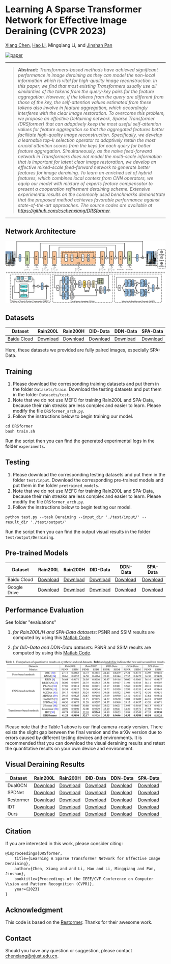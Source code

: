 # Learning A Sparse Transformer Network for Effective Image Deraining (CVPR 2023)

[Xiang Chen](https://cschenxiang.github.io/), [Hao Li](https://house-leo.github.io/), Mingqiang Li, and [Jinshan Pan](https://jspan.github.io/)

[![paper](https://img.shields.io/badge/arXiv-Paper-<COLOR>.svg)](https://arxiv.org/abs/2303.11950)

<hr />

> **Abstract:** *Transformers-based methods have achieved significant performance in image deraining as they can model the non-local information which is vital for high-quality image reconstruction. In this paper, we find that most existing Transformers usually use all similarities of the tokens from the query-key pairs for the feature aggregation. However, if the tokens from the query are different from those of the key, the self-attention values estimated from these tokens also involve in feature aggregation, which accordingly interferes with the clear image restoration. To overcome this problem, we propose an effective DeRaining network, Sparse Transformer (DRSformer) that can adaptively keep the most useful self-attention values for feature aggregation so that the aggregated features better facilitate high-quality image reconstruction. Specifically, we develop a learnable top-k selection operator to adaptively retain the most crucial attention scores from the keys for each query for better feature aggregation. Simultaneously, as the naive feed-forward network in Transformers does not model the multi-scale information that is important for latent clear image restoration, we develop an effective mixed-scale feed-forward network to generate better features for image deraining. To learn an enriched set of hybrid features, which combines local context from CNN operators, we equip our model with mixture of experts feature compensator to present a cooperation refinement deraining scheme. Extensive experimental results on the commonly used benchmarks demonstrate that the proposed method achieves favorable performance against state-of-the-art approaches. The source codes are available at https://github.com/cschenxiang/DRSformer.*
<hr />

## Network Architecture

<img src = "figs/network.png">

## Datasets
<table>
<thead>
  <tr>
    <th>Dataset</th>
    <th>Rain200L</th>
    <th>Rain200H</th>
    <th>DID-Data</th>
    <th>DDN-Data</th>
    <th>SPA-Data</th>
  </tr>
</thead>
<tbody>
  <tr>
    <td>Baidu Cloud</td>
    <td> <a href="https://pan.baidu.com/s/1rTb4qU3fCEA4MRpQss__DA?pwd=s2yx">Download</a> </td>
    <td> <a href="https://pan.baidu.com/s/1KK8R2bPKgcOX8gMXSuKtCQ?pwd=z9br">Download</a> </td>
    <td> <a href="https://pan.baidu.com/s/1aPFJExxxTBOzJjngMAOQDA?pwd=5luo">Download</a> </td>
    <td> <a href="https://pan.baidu.com/s/1g_m7RfSUJUtknlWugO1nrw?pwd=ldzo">Download</a> </td>
    <td> <a href="https://pan.baidu.com/s/1YfxC5OvgYcQCffEttFz8Kg?pwd=yjow">Download</a> </td>
  </tr>
</tbody>
</table>
Here, these datasets we provided are fully paired images, especially SPA-Data. 

## Training
1. Please download the corresponding training datasets and put them in the folder `Datasets/train`. Download the testing datasets and put them in the folder `Datasets/test`. 
2. Note that we do not use MEFC for training Rain200L and SPA-Data, because their rain streaks are less complex and easier to learn. Please modify the file `DRSformer_arch.py`.
3. Follow the instructions below to begin training our model.
```
cd DRSformer
bash train.sh
```
Run the script then you can find the generated experimental logs in the folder `experiments`.

## Testing
1. Please download the corresponding testing datasets and put them in the folder `test/input`. Download the corresponding pre-trained models and put them in the folder `pretrained_models`.
2. Note that we do not use MEFC for training Rain200L and SPA-Data, because their rain streaks are less complex and easier to learn. Please modify the file `DRSformer_arch.py`.
3. Follow the instructions below to begin testing our model.
```
python test.py --task Deraining --input_dir './test/input/' --result_dir './test/output/'
```
Run the script then you can find the output visual results in the folder `test/output/Deraining`.

## Pre-trained Models
<table>
<thead>
  <tr>
    <th>Dataset</th>
    <th>Rain200L</th>
    <th>Rain200H</th>
    <th>DID-Data</th>
    <th>DDN-Data</th>
    <th>SPA-Data</th>
  </tr>
</thead>
<tbody>
  <tr>
    <td>Baidu Cloud</td>
    <td> <a href="https://pan.baidu.com/s/1uj7TWVr4Ys00Xfc8i-AquQ?pwd=kzj5">Download</a> </td>
    <td> <a href="https://pan.baidu.com/s/1paqtkKfdjLGetnRVhDb6LQ?pwd=j10m">Download</a> </td>
    <td> <a href="https://pan.baidu.com/s/1xSS5N5gUkpQ_Jl8MUz6wlw?pwd=nact">Download</a> </td>
    <td> <a href="https://pan.baidu.com/s/1RKG-Eel29lgi0nHwdk2JIw?pwd=hj6r">Download</a> </td>
    <td> <a href="https://pan.baidu.com/s/1Jp5sAsFFmJmko7ZwHdKmxQ?pwd=vfvt">Download</a> </td>
  </tr>
</tbody>
<tbody>
  <tr>
    <td>Google Drive</td>
    <td> <a href="https://drive.google.com/file/d/1Mm6hWdpjo9eEoNlCHAxd03etY3ks-zyy/view?usp=sharing">Download</a> </td>
    <td> <a href="https://drive.google.com/file/d/1mt8ydHE540_qtytger4dVcv6xqZ5YMhh/view?usp=sharing">Download</a> </td>
    <td> <a href="https://drive.google.com/file/d/1U_UEGPhYRJ-G10-Dypr7FbwDRGmroAHC/view?usp=sharing">Download</a> </td>
    <td> <a href="https://drive.google.com/file/d/1kwPOfufdUf9bCZ-OvwIziw-6ZRdcT2RX/view?usp=sharing">Download</a> </td>
    <td> <a href="https://drive.google.com/file/d/1i33Zmb1YXdLcalJOIP7YTegjnuTsVcC1/view?usp=sharing">Download</a> </td>
  </tr>
</tbody>
</table>

## Performance Evaluation
See folder "evaluations" 

1) *for Rain200L/H and SPA-Data datasets*: 
PSNR and SSIM results are computed by using this [Matlab Code](https://github.com/swz30/Restormer/blob/main/Deraining/evaluate_PSNR_SSIM.m).

2) *for DID-Data and DDN-Data datasets*: 
PSNR and SSIM results are computed by using this [Matlab Code](https://github.com/hongwang01/RCDNet/tree/master/Performance_evaluation).

<img src = "figs/table.png">

Please note that the Table 1 above is our final camera-ready version. There exists the slight gap between the final version and the arXiv version due to errors caused by different testing devices and environments. It is recommended that you can download the visual deraining results and retest the quantitative results on your own device and environment.

## Visual Deraining Results
<table>
<thead>
  <tr>
    <th>Dataset</th>
    <th>Rain200L</th>
    <th>Rain200H</th>
    <th>DID-Data</th>
    <th>DDN-Data</th>
    <th>SPA-Data</th>
  </tr>
</thead>
<tbody>
  <tr>
    <td>DualGCN</td>
    <td> <a href="https://pan.baidu.com/s/1o9eLMv7Zfk_GC9F4eWC2kw?pwd=v8qy">Download</a> </td>
    <td> <a href="https://pan.baidu.com/s/1QiKh5fTV-QSdnwMsZdDe9Q?pwd=jnc9">Download</a> </td>
    <td> <a href="https://pan.baidu.com/s/1Wh7eJdOwXPABz5aOBPDHaA?pwd=3gdx">Download</a> </td>
    <td> <a href="https://pan.baidu.com/s/1ML1A1boxwX38TGccTzr6KA?pwd=1mdx">Download</a> </td>
    <td> <a href="https://pan.baidu.com/s/16RHVyrBoPnOhW1QuglRmlw?pwd=lkeb">Download</a> </td>
  </tr>
  <tr>
    <td>SPDNet</td>
    <td> <a href="https://pan.baidu.com/s/1u9F4IxA8GCxKGk6__W81Og?pwd=y39h">Download</a> </td>
    <td> <a href="https://pan.baidu.com/s/1wSTwW6ewBUgNLj7l7i6HzQ?pwd=mry2">Download</a> </td>
    <td> <a href="https://pan.baidu.com/s/1z3b60LHOyi8MLcn8fdNc8A?pwd=klci">Download</a> </td>
    <td> <a href="https://pan.baidu.com/s/130e74ISgZtlaw8w6ZzJgvQ?pwd=19bm">Download</a> </td>
    <td> <a href="https://pan.baidu.com/s/1J0ybwnuT__ZGQZNbMTfw8Q?pwd=dd98">Download</a> </td>
  </tr>
  <tr>
    <td>Restormer</td>
    <td> <a href="https://pan.baidu.com/s/1jv6PUMO7h_Tc4ovrCLQsSw?pwd=6a2z">Download</a> </td>
    <td> <a href="https://pan.baidu.com/s/16R0YamX-mfn6j9sYP7QpvA?pwd=9m1r">Download</a> </td>
    <td> <a href="https://pan.baidu.com/s/1b8lrKE82wgM8RiYaMI6ZQA?pwd=1hql">Download</a> </td>
    <td> <a href="https://pan.baidu.com/s/1GGqsfUOdoxod9vAUxB54PA?pwd=crj4">Download</a> </td>
    <td> <a href="https://pan.baidu.com/s/1IG4T1Bz--FrDAuV6o-fykA?pwd=b40z">Download</a> </td>
  </tr>
  <tr>
    <td>IDT</td>
    <td> <a href="https://pan.baidu.com/s/1jhHCHT64aDknc4g0ELZJGA?pwd=v4yd">Download</a> </td>
    <td> <a href="https://pan.baidu.com/s/10TZzZH0HisPV0Mw-E4SlTQ?pwd=77i4">Download</a> </td>
    <td> <a href="https://pan.baidu.com/s/1svMZAUvs6P6RRNGyCTaeAA?pwd=8uxx">Download</a> </td>
    <td> <a href="https://pan.baidu.com/s/1FSf3-9HEIQ-lLGRWesyszQ?pwd=0ey6">Download</a> </td>
    <td> <a href="https://pan.baidu.com/s/16hfo5VeUhzu6NYdcgf7-bg?pwd=b862">Download</a> </td>
  </tr>
  <tr>
    <td>Ours</td>
    <td> <a href="https://pan.baidu.com/s/1-ElpyJigVnpt5xDFE6Pqqw?pwd=hyuv">Download</a> </td>
    <td> <a href="https://pan.baidu.com/s/13aJKxH7V_6CIAynbkHXIyQ?pwd=px2j">Download</a> </td>
    <td> <a href="https://pan.baidu.com/s/1Xl3q05rZYmNEtQp5eLTTKw?pwd=t879">Download</a> </td>
    <td> <a href="https://pan.baidu.com/s/1D36Z0cEVPPbm5NljV-8yoA?pwd=9vtz">Download</a> </td>
    <td> <a href="https://pan.baidu.com/s/1Rc36xXlfaIyx3s2gqUg_Bg?pwd=bl4n">Download</a> </td>
  </tr>
</tbody>
</table>

## Citation
If you are interested in this work, please consider citing:

    @inproceedings{DRSformer,
        title={Learning A Sparse Transformer Network for Effective Image Deraining}, 
        author={Chen, Xiang and and Li, Hao and Li, Mingqiang and Pan, Jinshan},
        booktitle={Proceedings of the IEEE/CVF Conference on Computer Vision and Pattern Recognition (CVPR)},
        year={2023}
    }

## Acknowledgment
This code is based on the [Restormer](https://github.com/swz30/Restormer). Thanks for their awesome work.

## Contact
Should you have any question or suggestion, please contact chenxiang@njust.edu.cn.
